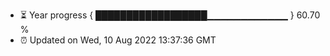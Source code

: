 - ⏳ Year progress { ██████████████████▁▁▁▁▁▁▁▁▁▁▁▁ } 60.70 %
- ⏰ Updated on Wed, 10 Aug 2022 13:37:36 GMT

